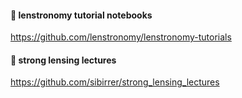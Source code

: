 #### 📘 lenstronomy tutorial notebooks
https://github.com/lenstronomy/lenstronomy-tutorials

#### 📘 strong lensing lectures
https://github.com/sibirrer/strong_lensing_lectures
